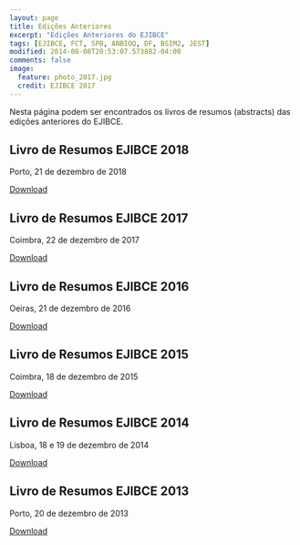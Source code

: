 ```yaml
---
layout: page
title: Edições Anteriores
excerpt: "Edições Anteriores do EJIBCE"
tags: [EJIBCE, FCT, SPB, ANBIOQ, DF, BSIM2, JEST]
modified: 2014-08-08T20:53:07.573882-04:00
comments: false
image:
  feature: photo_2017.jpg
  credit: EJIBCE 2017
---
```


Nesta página podem ser encontrados os livros de resumos (abstracts) das edições anteriores do EJIBCE.

## Livro de Resumos EJIBCE 2018
Porto, 21 de dezembro de 2018

[Download](/images/abstracts_2018.pdf)

## Livro de Resumos EJIBCE 2017
Coimbra, 22 de dezembro de 2017

[Download](/images/abstracts_2017.pdf)

## Livro de Resumos EJIBCE 2016
Oeiras, 21 de dezembro de 2016

[Download](/images/abstracts_2016.pdf)

## Livro de Resumos EJIBCE 2015
Coimbra, 18 de dezembro de 2015

[Download](/images/abstracts_2015.pdf)

## Livro de Resumos EJIBCE 2014
Lisboa, 18 e 19 de dezembro de 2014

[Download](/images/abstracts_2014.pdf)

## Livro de Resumos EJIBCE 2013
Porto, 20 de dezembro de 2013

[Download](/images/abstracts_2013.pdf)
